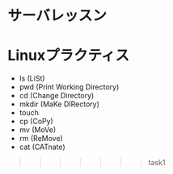 # サーバレッスン
Linuxプラクティス
=======
* ls (LiSt)
* pwd (Print Working Directory)
* cd (Change Directory)
* mkdir (MaKe DIRectory)
* touch
* cp (CoPy)
* mv (MoVe)
* rm (ReMove)
* cat (CATnate)
>>>>>>> task1
